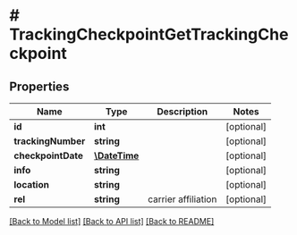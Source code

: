 # # TrackingCheckpointGetTrackingCheckpoint

## Properties

Name | Type | Description | Notes
------------ | ------------- | ------------- | -------------
**id** | **int** |  | [optional] 
**trackingNumber** | **string** |  | [optional] 
**checkpointDate** | [**\DateTime**](\DateTime.md) |  | [optional] 
**info** | **string** |  | [optional] 
**location** | **string** |  | [optional] 
**rel** | **string** | carrier affiliation | [optional] 

[[Back to Model list]](../../README.md#documentation-for-models) [[Back to API list]](../../README.md#documentation-for-api-endpoints) [[Back to README]](../../README.md)


